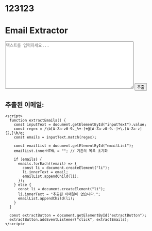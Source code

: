 # 123123
<!DOCTYPE html>
<html>
  <head>
    <title>Email Extractor</title>
    <style>
      /* CSS 스타일을 이곳에 작성하세요 */
    </style>
  </head>
  <body>
    <h1>Email Extractor</h1>
    <textarea id="inputText" rows="10" cols="50" placeholder="텍스트를 입력하세요..."></textarea>
    <button id="extractButton">추출</button>
    <h2>추출된 이메일:</h2>
    <ul id="emailList"></ul>

    <script>
      function extractEmails() {
        const inputText = document.getElementById("inputText").value;
        const regex = /\b[A-Za-z0-9._%+-]+@[A-Za-z0-9.-]+\.[A-Za-z]{2,}\b/g;
        const emails = inputText.match(regex);

        const emailList = document.getElementById("emailList");
        emailList.innerHTML = ""; // 기존의 목록 초기화

        if (emails) {
          emails.forEach((email) => {
            const li = document.createElement("li");
            li.innerText = email;
            emailList.appendChild(li);
          });
        } else {
          const li = document.createElement("li");
          li.innerText = "추출된 이메일이 없습니다.";
          emailList.appendChild(li);
        }
      }

      const extractButton = document.getElementById("extractButton");
      extractButton.addEventListener("click", extractEmails);
    </script>
  </body>
</html>
